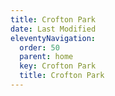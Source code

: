 ```yaml
---
title: Crofton Park
date: Last Modified
eleventyNavigation:
  order: 50
  parent: home
  key: Crofton Park
  title: Crofton Park
---
```


